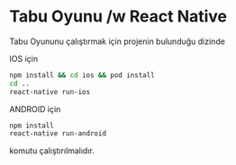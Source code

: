 # Tabu Oyunu /w React Native

Tabu Oyununu çalıştırmak için projenin bulunduğu dizinde

IOS için

```sh
npm install && cd ios && pod install
cd ..
react-native run-ios
```

ANDROID için

```sh
npm install
react-native run-android
```
komutu çalıştırılmalıdır.

